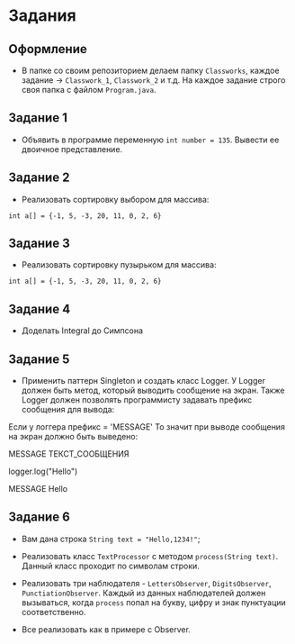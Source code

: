 # Задания

## Оформление

* В папке со своим репозиторием делаем папку `Classworks`, каждое задание -> `Classwork_1`, `Classwork_2` и т.д. На каждое задание строго своя папка с файлом `Program.java`.

## Задание 1

* Объявить в программе переменную `int number = 135`. Вывести ее двоичное представление.

## Задание 2

* Реализовать сортировку выбором для массива:

```
int a[] = {-1, 5, -3, 20, 11, 0, 2, 6}
```


## Задание 3

* Реализовать сортировку пузырьком для массива:

```
int a[] = {-1, 5, -3, 20, 11, 0, 2, 6}
```

## Задание 4

* Доделать Integral до Симпсона

## Задание 5

* Применить паттерн Singleton и создать класс Logger. У Logger должен быть метод, который выводить сообщение на экран. Также Logger должен позволять программисту задавать префикс сообщения для вывода:

Если у логгера префикс = 'MESSAGE'
То значит при выводе сообщения на экран должно быть выведено:

MESSAGE ТЕКСТ_СООБЩЕНИЯ

logger.log("Hello")

MESSAGE Hello

## Задание 6

* Вам дана строка `String text = "Hello,1234!"`;

* Реализовать класс `TextProcessor` с методом `process(String text)`. Данный класс проходит по символам строки.

* Реализовать три наблюдателя - `LettersObserver`, `DigitsObserver`, `PunctiationObserver`. Каждый из данных наблюдателей должен вызываться, когда `process` попал на букву, цифру и знак пунктуации соответственно.

* Все реализовать как в примере с Observer.